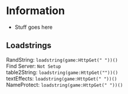 # Information
- Stuff goes here

## Loadstrings
RandString: ``` loadstring(game:HttpGet(" "))() ```  
Find Server: ``` Not Setup ```  
table2String: ``` loadstring(game:HttpGet(""))() ```  
textEffects: ``` loadstring(game:HttpGet(" "))() ```  
NameProtect: ``` loadstring(game:HttpGet(" "))() ```
